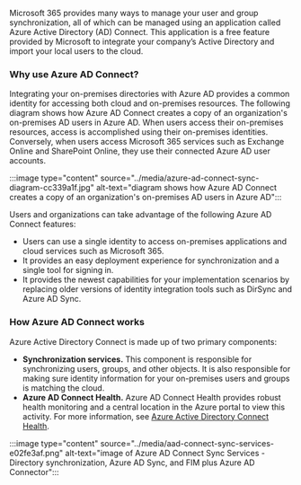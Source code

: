 Microsoft 365 provides many ways to manage your user and group synchronization, all of which can be managed using an application called Azure Active Directory (AD) Connect. This application is a free feature provided by Microsoft to integrate your company’s Active Directory and import your local users to the cloud.

### Why use Azure AD Connect?

Integrating your on-premises directories with Azure AD provides a common identity for accessing both cloud and on-premises resources. The following diagram shows how Azure AD Connect creates a copy of an organization's on-premises AD users in Azure AD. When users access their on-premises resources, access is accomplished using their on-premises identities. Conversely, when users access Microsoft 365 services such as Exchange Online and SharePoint Online, they use their connected Azure AD user accounts.

:::image type="content" source="../media/azure-ad-connect-sync-diagram-cc339a1f.jpg" alt-text="diagram shows how Azure AD Connect creates a copy of an organization's on-premises AD users in Azure AD":::


Users and organizations can take advantage of the following Azure AD Connect features:

 *  Users can use a single identity to access on-premises applications and cloud services such as Microsoft 365.
 *  It provides an easy deployment experience for synchronization and a single tool for signing in.
 *  It provides the newest capabilities for your implementation scenarios by replacing older versions of identity integration tools such as DirSync and Azure AD Sync.

### How Azure AD Connect works

Azure Active Directory Connect is made up of two primary components:

 *  **Synchronization services.** This component is responsible for synchronizing users, groups, and other objects. It is also responsible for making sure identity information for your on-premises users and groups is matching the cloud.
 *  **Azure AD Connect Health.** Azure AD Connect Health provides robust health monitoring and a central location in the Azure portal to view this activity. For more information, see [Azure Active Directory Connect Health](https://docs.microsoft.com/azure/active-directory/connect-health/active-directory-aadconnect-health?azure-portal=true).

:::image type="content" source="../media/aad-connect-sync-services-e02fe3af.png" alt-text="image of Azure AD Connect Sync Services - Directory synchronization, Azure AD Sync, and FIM plus Azure AD Connector":::
